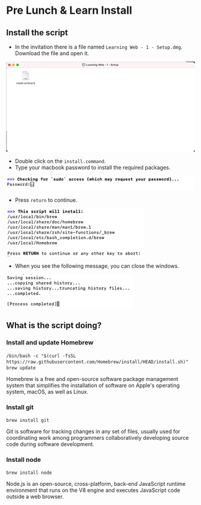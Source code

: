 # Pre Lunch & Learn Install

## Install the script
- In the invitation there is a file named `Learning Web - 1 - Setup.dmg`. Download the file and open it.

![alt text](images/preinstall-dmg-open.png)
- Double click on the `install.command`.
- Type your macbook password to install the required packages.

![alt text](images/preinstall-dmg-asking-sudo.png)
- Press `return` to continue.

![alt text](images/preinstall-dmg-return.png)
- When you see the following message, you can close the windows.

![alt text](images/preinstall-dmg-close.png)

## What is the script doing?
### Install and update Homebrew
```
/bin/bash -c "$(curl -fsSL https://raw.githubusercontent.com/Homebrew/install/HEAD/install.sh)"
brew update
```
Homebrew is a free and open-source software package management system that simplifies the installation of software on Apple's operating system, macOS, as well as Linux.

### Install git
```
brew install git
```
Git is software for tracking changes in any set of files, usually used for coordinating work among programmers collaboratively developing source code during software development.

### Install node
```
brew install node
```
Node.js is an open-source, cross-platform, back-end JavaScript runtime environment that runs on the V8 engine and executes JavaScript code outside a web browser.